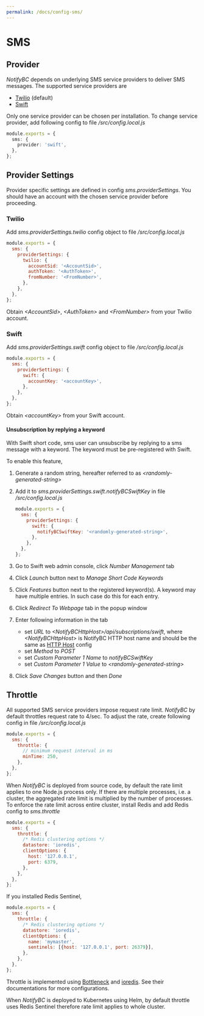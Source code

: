 ```yaml
---
permalink: /docs/config-sms/
---
```


# SMS

## Provider

_NotifyBC_ depends on underlying SMS service providers to deliver SMS messages. The supported service providers are

- [Twilio](https://twilio.com/) (default)
- [Swift](https://www.swiftsmsgateway.com)

Only one service provider can be chosen per installation. To change service provider, add following config to file _/src/config.local.js_

```ts
module.exports = {
  sms: {
    provider: 'swift',
  },
};
```

## Provider Settings

Provider specific settings are defined in config _sms.providerSettings_. You should have an account with the chosen service provider before proceeding.

### Twilio

Add _sms.providerSettings.twilio_ config object to file _/src/config.local.js_

```js
module.exports = {
  sms: {
    providerSettings: {
      twilio: {
        accountSid: '<AccountSid>',
        authToken: '<AuthToken>',
        fromNumber: '<FromNumber>',
      },
    },
  },
};
```

Obtain _\<AccountSid\>_, _\<AuthToken\>_ and _\<FromNumber\>_ from your Twilio account.

### Swift

Add _sms.providerSettings.swift_ config object to file _/src/config.local.js_

```js
module.exports = {
  sms: {
    providerSettings: {
      swift: {
        accountKey: '<accountKey>',
      },
    },
  },
};
```

Obtain _\<accountKey\>_ from your Swift account.

#### Unsubscription by replying a keyword

With Swift short code, sms user can unsubscribe by replying to a sms message with a keyword. The keyword must be pre-registered with Swift.

To enable this feature,

1. Generate a random string, hereafter referred to as _\<randomly-generated-string\>_
2. Add it to _sms.providerSettings.swift.notifyBCSwiftKey_ in file _/src/config.local.js_

   ```js
   module.exports = {
     sms: {
       providerSettings: {
         swift: {
           notifyBCSwiftKey: '<randomly-generated-string>',
         },
       },
     },
   };
   ```

3. Go to Swift web admin console, click _Number Management_ tab
4. Click _Launch_ button next to _Manage Short Code Keywords_
5. Click _Features_ button next to the registered keyword(s). A keyword may have multiple entries. In such case do this for each entry.
6. Click _Redirect To Webpage_ tab in the popup window
7. Enter following information in the tab
   - set _URL_ to _\<NotifyBCHttpHost\>/api/subscriptions/swift_, where _\<NotifyBCHttpHost\>_ is NotifyBC HTTP host name and should be the same as [HTTP Host](../config-httpHost/) config
   - set _Method_ to _POST_
   - set _Custom Parameter 1 Name_ to _notifyBCSwiftKey_
   - set _Custom Parameter 1 Value_ to _\<randomly-generated-string\>_
8. Click _Save Changes_ button and then _Done_

## Throttle

All supported SMS service providers impose request rate limit. _NotifyBC_ by default throttles request rate to 4/sec. To adjust the rate, create following config in file _/src/config.local.js_

```js
module.exports = {
  sms: {
    throttle: {
      // minimum request interval in ms
      minTime: 250,
    },
  },
};
```

When _NotifyBC_ is deployed from source code, by default the rate limit applies to one Node.js process only. If there are multiple processes, i.e. a cluster, the aggregated rate limit is multiplied by the number of processes. To enforce the rate limit across entire cluster, install Redis and add Redis config to _sms.throttle_

```js
module.exports = {
  sms: {
    throttle: {
      /* Redis clustering options */
      datastore: 'ioredis',
      clientOptions: {
        host: '127.0.0.1',
        port: 6379,
      },
    },
  },
};
```

If you installed Redis Sentinel,

```js
module.exports = {
  sms: {
    throttle: {
      /* Redis clustering options */
      datastore: 'ioredis',
      clientOptions: {
        name: 'mymaster',
        sentinels: [{host: '127.0.0.1', port: 26379}],
      },
    },
  },
};
```

Throttle is implemented using [Bottleneck](https://github.com/SGrondin/bottleneck) and [ioredis](https://github.com/luin/ioredis). See their documentations for more configurations.

When _NotifyBC_ is deployed to Kubernetes using Helm, by default throttle uses Redis Sentinel therefore rate limit applies to whole cluster.
